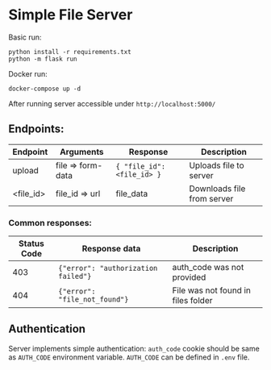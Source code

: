 # Simple File Server

Basic run:
```
python install -r requirements.txt
python -m flask run
```

Docker run:
```
docker-compose up -d
```

After running server accessible under `http://localhost:5000/`

## Endpoints:

| Endpoint | Arguments | Response | Description |
| --- | --- | --- | --- |
| upload | file => form-data | `{ "file_id": <file_id> }` | Uploads file to server |
| <file_id> | file_id => url | file_data | Downloads file from server |

### Common responses:
| Status Code | Response data | Description |
| --- | --- | --- |
| 403 | `{"error": "authorization failed"}` | auth_code was not provided |
| 404 | `{"error": "file_not_found"}` | File was not found in files folder |


## Authentication
Server implements simple authentication: `auth_code` cookie should be same as `AUTH_CODE` environment variable.
`AUTH_CODE` can be defined in `.env` file.

